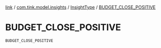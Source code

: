 [link](../../index.md) / [com.tink.model.insights](../index.md) / [InsightType](index.md) / [BUDGET_CLOSE_POSITIVE](./-b-u-d-g-e-t_-c-l-o-s-e_-p-o-s-i-t-i-v-e.md)

# BUDGET_CLOSE_POSITIVE

`BUDGET_CLOSE_POSITIVE`